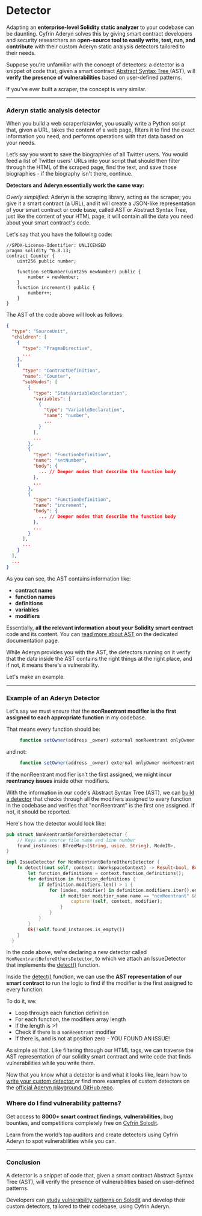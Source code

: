 # Detector

Adapting an **enterprise-level Solidity static analyzer** to your codebase can be daunting. Cyfrin Aderyn solves this by giving smart contract developers and security researchers an o**pen-source tool to easily write, test, run, and contribute** with their custom Aderyn static analysis detectors tailored to their needs.

Suppose you're unfamiliar with the concept of detectors: a detector is a snippet of code that, given a smart contract [Abstract Syntax Tree ](what-is-an-ast.md)(AST), will **verify the presence of vulnerabilities** based on user-defined patterns.

If you've ever built a scraper, the concept is very similar.

***

### Aderyn static analysis detector

When you build a web scraper/crawler, you usually write a Python script that, given a URL, takes the content of a web page, filters it to find the exact information you need, and performs operations with that data based on your needs.

Let’s say you want to save the biographies of all Twitter users. You would feed a list of Twitter users' URLs into your script that should then filter through the HTML of the scraped page, find the text, and save those biographies - if the biography isn't there, continue.

**Detectors and Aderyn essentially work the same way:**

_Overly simplified:_ Aderyn is the scraping library, acting as the scraper; you give it a smart contract (a URL), and it will create a JSON-like representation of your smart contract or code base, called AST or Abstract Syntax Tree, just like the content of your HTML page, it will contain all the data you need about your smart contract's code.

Let's say that you have the following code:

```solidity
//SPDX-License-Identifier: UNLICENSED
pragma solidity ^0.8.13;
contract Counter {
    uint256 public number;
    
    function setNumber(uint256 newNumber) public {
        number = newNumber;
    }
    function increment() public {
        number++;
    }
}
```

The AST of the code above will look as follows:

```json
{
  "type": "SourceUnit",
  "children": [ 
    {
      "type": "PragmaDirective",
      ...
    },
    {
      "type": "ContractDefinition",
      "name": "Counter",
      "subNodes": [
        {
          "type": "StateVariableDeclaration",
          "variables": [
            {
              "type": "VariableDeclaration",
              "name": "number",
              ...
            }
          ],
          ...
        },
        {
          "type": "FunctionDefinition",
          "name": "setNumber",
          "body": {
            ... // Deeper nodes that describe the function body
          },
          ...
        },
        {
          "type": "FunctionDefinition",
          "name": "increment",
          "body": {
            ... // Deeper nodes that describe the function body
          },
          ...
        }
      ],
      ...
    }
  ],
  ...
}
```

As you can see, the AST contains information like:

* **contract name**
* **function names**
* **definitions**
* **variables**
* **modifiers**

Essentially, **all the relevant information about your Solidity smart contract** code and its content. You can [read more about AST](what-is-an-ast.md) on the dedicated documentation page.

While Aderyn provides you with the AST, the detectors running on it verify that the data inside the AST contains the right things at the right place, and if not, it means there's a vulnerability.

Let's make an example.

***

### **Example of an Aderyn Detector**

Let's say we must ensure that the **nonReentrant modifier is the first assigned to each appropriate function** in my codebase.

That means every function should be:

```jsx
     function setOwner(address _owner) external nonReentrant onlyOwner {
```

and not:

```jsx
     function setOwner(address _owner) external onlyOwner nonReentrant {
```

If the nonReentrant modifier isn’t the first assigned, we might incur **reentrancy issues** inside other modifiers.

With the information in our code's Abstract Syntax Tree (AST), we can [build a detector](detectors-quickstart/) that checks through all the modifiers assigned to every function in the codebase and verifies that "nonReentrant" is the first one assigned. If not, it should be reported.

Here's how the detector would look like:

```rust
pub struct NonReentrantBeforeOthersDetector {
    // Keys are source file name and line number
    found_instances: BTreeMap<(String, usize, String), NodeID>,
}

impl IssueDetector for NonReentrantBeforeOthersDetector {
    fn detect(&mut self, context: &WorkspaceContext) -> Result<bool, Box<dyn Error>> {
        let function_definitions = context.function_definitions();
        for definition in function_definitions {
            if definition.modifiers.len() > 1 {
                for (index, modifier) in definition.modifiers.iter().enumerate() {
                    if modifier.modifier_name.name == "nonReentrant" && index != 0 {
                        capture!(self, context, modifier);
                    }
                }
            }
        }
        Ok(!self.found_instances.is_empty())
    }
  }
```

In the code above, we’re declaring a new detector called `NonReentrantBeforeOthersDetector`, to which we attach an IssueDetector that implements the [detect()](detectors-quickstart/detectors-api-reference/detect.md) function.

Inside the [detect](detectors-quickstart/detectors-api-reference/detect.md)[()](detectors-quickstart/detectors-api-reference/detect.md) function, we can use the **AST representation of our smart contract** to run the logic to find if the modifier is the first assigned to every function.

To do it, we:

* Loop through each function definition
* For each function, the modifiers array length
* If the length is >1
* Check if there is a `nonReentrant` modifier
* If there is, and is not at position zero - YOU FOUND AN ISSUE!

As simple as that. Like filtering through our HTML tags, we can traverse the AST representation of our solidity smart contract and write code that finds vulnerabilities while you write them.

Now that you know what a detector is and what it looks like, learn how to [write your custom detector ](detectors-quickstart/)or find more examples of custom detectors on the [official Aderyn playground GitHub repo](https://github.com/Cyfrin/aderyn-contracts-playground).

### **Where do I find vulnerability patterns?**

Get access to **8000+ smart contract findings**, **vulnerabilities**, bug bounties, and competitions completely free on [Cyfrin Solodit](https://solodit.cyfrin.io).

Learn from the world’s top auditors and create detectors using Cyfrin Aderyn to spot vulnerabilities while you can.

***

### Conclusion

A detector is a snippet of code that, given a smart contract Abstract Syntax Tree (AST), will verify the presence of vulnerabilities based on user-defined patterns.

Developers can [study vulnerability patterns on Solodit](https://solodit.cyfrin.io) and develop their custom detectors, tailored to their codebase, using Cyfrin Aderyn.
